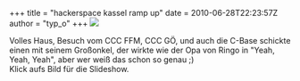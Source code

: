 +++
title = "hackerspace kassel ramp up"
date = 2010-06-28T22:23:57Z
author = "typ_o"
+++
[![](https://flipdot.org/blog/uploads/slides.jpg)](http://flipdot.org/blog/uploads/slideshows/offtuer2010-06/)  
  
Volles Haus, Besuch vom CCC FFM, CCC GÖ, und auch die C-Base schickte
einen mit seinem Großonkel, der wirkte wie der Opa von Ringo in "Yeah,
Yeah, Yeah", aber wer weiß das schon so genau ;)  
Klick aufs Bild für die Slideshow.
